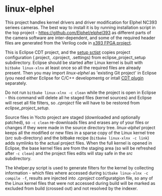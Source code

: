 # linux-elphel
This project handles kernel drivers and driver modification for Elphel NC393 seriees cameras.
The best way to install it is by running installation script in the top project -
https://github.com/Elphel/elphel393 as different parts of the camera software are inter-dependent,
and some of the required header files are generated from the Verilog code in
[x393 FPGA project](https://github.com/Elphel/x393).

This is Eclipse CDT project, and the [setup sctipt](https://github.com/Elphel/elphel393) copies
project configuration (.project, .cproject, .settings) from eclipse_project_setup subdirectory.
Eclipse should be started after Linux kernel is built with `bitbake linux-xlnx` at least once
so all the required files are already present. Then you may import *linux-elphel* as
'existing Git project' in Eclipse (you need either Eclipse for C/C++ developmentg or intall [CDT
plugin](https://eclipse.org/cdt/) separately.

Do not run `bitbake linux-xlnx -c clean` while the project is open in Eclipse - this command
will delete all he staged files (kernel sources) and Eclipse will reset all file filters, so
*.cproject* file will have to be restored from *eclipse_project_setup*. 

Source files in Yocto project are staged (downloaded and optionally patched), so `-c clean` re-downloads
files and erases any of your files or changes if they were made in the source directory tree.
*linux-elphel* project keeps all the modified or new files in a sparse copy of the Linux kernel tree (*src*
sub-directory) and the bitbake recipe (`bitbake linux-xlnx -c link`) adds symlinks to the actual
project files. When the full kernel is opened in Eclipse, the base kernel files are from the staging
area (so will be refreshed after `-c clean`) and the project files edits will stay safe in the *src*
subdirectory.

The khelper.py script is used to generate filters for the kernel by collecting information - which
files where accessed during `bitbake linux-xlnx -c compile -f`, results are injected into *.cproject*
configuratgion file, so any of the Linux kernel files that were not accessed during build will be marked
as excluded from build (crossed out) and not resolved by the indexer.

